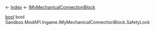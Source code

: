 ← [Index](Api-Index) ← [IMyMechanicalConnectionBlock](Sandbox.ModAPI.Ingame.IMyMechanicalConnectionBlock)

[bool](System.Boolean) bool Sandbox.ModAPI.Ingame.IMyMechanicalConnectionBlock.SafetyLock